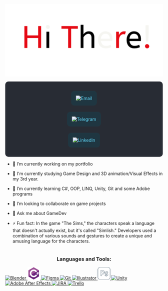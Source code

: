 <p align="center">
  <img src="Vanilla-1.8s-262px.svg" alt="Vanilla Image">
</p>



<div align="center" style="display: flex; flex-direction: column; align-items: center; background-color: #282c34; padding: 20px; border-radius: 10px;">

  <a href="mailto:artemmelnykov29@gmail.com" style="text-decoration: none; color: #61dafb; padding: 15px; background-color: #1f3641; border-radius: 10px; margin: 10px;">
    <img src="https://img.shields.io/badge/Email-Contact%20Me-red?style=flat-square&logo=gmail" alt="Email">
  </a>

  <a href="https://t.me/Zi0on" style="text-decoration: none; color: #61dafb; padding: 15px; background-color: #1f3641; border-radius: 10px; margin: 10px;">
    <img src="https://img.shields.io/badge/Telegram-Chat-blue?style=flat-square&logo=telegram" alt="Telegram">
  </a>

  <a href="https://www.linkedin.com/in/artem-melnykov-376b92282" style="text-decoration: none; color: #61dafb; padding: 15px; background-color: #1f3641; border-radius: 10px; margin: 10px;">
    <img src="https://img.shields.io/badge/LinkedIn-Profile-blue?style=flat-square&logo=linkedin" alt="LinkedIn">
  </a>

</div>

- 🔭 I’m currently working on my portfolio

- 🔭 I'm currently studying Game Design and 3D animation/Visual Effects in my 3rd year.

- 🌱 I’m currently learning C#, OOP, LINQ, Unity, Git and some Adobe programs

- 👯 I’m looking to collaborate on game projects
  
- 💬 Ask me about GameDev
  
- ⚡ Fun fact: In the game "The Sims," the characters speak a language that doesn't actually exist, but it's called "Simlish." Developers used a combination of various sounds and gestures to create a unique and amusing language for the characters.

#

<h3 align="center">Languages and Tools:</h3>

<p align="left">
  <a href="https://www.blender.org/" target="_blank" rel="noreferrer">
    <img src="https://download.blender.org/branding/community/blender_community_badge_white.svg" alt="Blender" width="40" height="40"/>
  </a>
  <a href="https://www.w3schools.com/cs/" target="_blank" rel="noreferrer">
    <img src="https://raw.githubusercontent.com/devicons/devicon/master/icons/csharp/csharp-original.svg" alt="C#" width="40" height="40"/>
  </a>
  <a href="https://www.figma.com/" target="_blank" rel="noreferrer">
    <img src="https://www.vectorlogo.zone/logos/figma/figma-icon.svg" alt="Figma" width="40" height="40"/>
  </a>
  <a href="https://git-scm.com/" target="_blank" rel="noreferrer">
    <img src="https://www.vectorlogo.zone/logos/git-scm/git-scm-icon.svg" alt="Git" width="40" height="40"/>
  </a>
  <a href="https://www.adobe.com/in/products/illustrator.html" target="_blank" rel="noreferrer">
    <img src="https://www.vectorlogo.zone/logos/adobe_illustrator/adobe_illustrator-icon.svg" alt="Illustrator" width="40" height="40"/>
  </a>
  <a href="https://www.photoshop.com/en" target="_blank" rel="noreferrer">
    <img src="https://raw.githubusercontent.com/devicons/devicon/master/icons/photoshop/photoshop-line.svg" alt="Photoshop" width="40" height="40"/>
  </a>
  <a href="https://unity.com/" target="_blank" rel="noreferrer">
    <img src="https://www.vectorlogo.zone/logos/unity3d/unity3d-icon.svg" alt="Unity" width="40" height="40"/>
  </a>
  <a href="https://www.adobe.com/products/aftereffects.html" target="_blank" rel="noreferrer">
    <img src="https://img.icons8.com/color/48/000000/adobe-after-effects.png" alt="Adobe After Effects" width="40" height="40"/>
  </a>
  <a href="https://www.atlassian.com/software/jira" target="_blank" rel="noreferrer">
    <img src="https://www.vectorlogo.zone/logos/atlassian_jira/atlassian_jira-icon.svg" alt="JIRA" width="40" height="40"/>
  </a>
  <a href="https://trello.com/" target="_blank" rel="noreferrer">
    <img src="https://www.vectorlogo.zone/logos/trello/trello-icon.svg" alt="Trello" width="40" height="40"/>
  </a>
</p>



